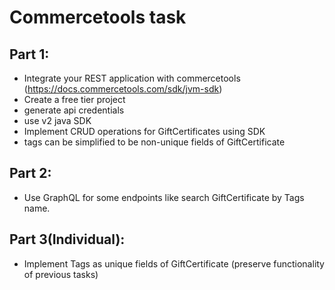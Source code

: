 # Commercetools task

## Part 1:

- Integrate your REST application with commercetools (https://docs.commercetools.com/sdk/jvm-sdk)
- Create a free tier project
- generate api credentials
- use v2 java SDK
- Implement CRUD operations for GiftCertificates using SDK
- tags can be simplified to be non-unique fields of GiftCertificate

## Part 2:

- Use GraphQL for some endpoints like search GiftCertificate by Tags name.

## Part 3(Individual):

- Implement Tags as unique fields of GiftCertificate (preserve functionality of previous tasks)